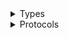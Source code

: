 <details>
<summary>Types</summary>

  - [WorkMailMessageFlowClient](/aws-sdk-swift/reference/0.x/AWSWorkMailMessageFlow/WorkMailMessageFlowClient)
  - [WorkMailMessageFlowClient.WorkMailMessageFlowClientConfiguration](/aws-sdk-swift/reference/0.x/AWSWorkMailMessageFlow/WorkMailMessageFlowClient.WorkMailMessageFlowClientConfiguration)
  - [WorkMailMessageFlowClientLogHandlerFactory](/aws-sdk-swift/reference/0.x/AWSWorkMailMessageFlow/WorkMailMessageFlowClientLogHandlerFactory)
  - [WorkMailMessageFlowClientTypes](/aws-sdk-swift/reference/0.x/AWSWorkMailMessageFlow/WorkMailMessageFlowClientTypes)

</details>

<details>
<summary>Protocols</summary>

  - [WorkMailMessageFlowClientProtocol](/aws-sdk-swift/reference/0.x/AWSWorkMailMessageFlow/WorkMailMessageFlowClientProtocol)

</details>
